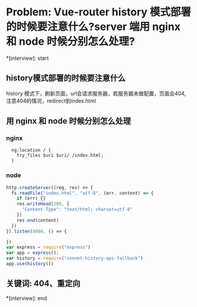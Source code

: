 # Problem: Vue-router history 模式部署的时候要注意什么?server 端用 nginx 和 node 时候分别怎么处理?

*[interview]: start
## history模式部署的时候要注意什么
history 模式下，刷新页面，url会请求服务器，若服务器未做配置，页面会404,
注意404的情况，redirect到index.html

## 用 nginx 和 node 时候分别怎么处理

### nginx
```
  ng:location / {
    try_files $uri $uri/ /index.html;
  }
```
### node
```js
http.createServer((req, res) => {
  fs.readFile("index.html", "utf-8", (err, content) => {
    if (err) {}
    res.writeHead(200, {
      "Content-Type": "text/html; charset=utf-8"
    })
    res.end(content)
  })
}).listen(8080, () => {

})
var express = require("express")
var app = express();
var history = require("connet-history-api-fallback")
app.use(history())
```

## 关键词: 404、重定向
*[interview]: end
